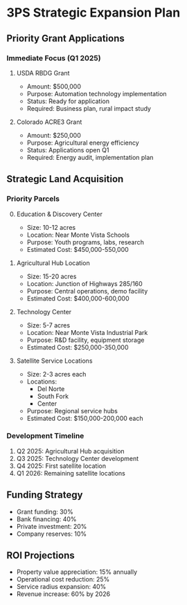 # 3PS Strategic Expansion Plan

## Priority Grant Applications

### Immediate Focus (Q1 2025)
1. USDA RBDG Grant
   - Amount: $500,000
   - Purpose: Automation technology implementation
   - Status: Ready for application
   - Required: Business plan, rural impact study

2. Colorado ACRE3 Grant
   - Amount: $250,000
   - Purpose: Agricultural energy efficiency
   - Status: Applications open Q1
   - Required: Energy audit, implementation plan

## Strategic Land Acquisition

### Priority Parcels

0. Education & Discovery Center
   - Size: 10-12 acres
   - Location: Near Monte Vista Schools
   - Purpose: Youth programs, labs, research
   - Estimated Cost: $450,000-550,000
1. Agricultural Hub Location
   - Size: 15-20 acres
   - Location: Junction of Highways 285/160
   - Purpose: Central operations, demo facility
   - Estimated Cost: $400,000-600,000

2. Technology Center
   - Size: 5-7 acres
   - Location: Near Monte Vista Industrial Park
   - Purpose: R&D facility, equipment storage
   - Estimated Cost: $250,000-350,000

3. Satellite Service Locations
   - Size: 2-3 acres each
   - Locations:
     * Del Norte
     * South Fork
     * Center
   - Purpose: Regional service hubs
   - Estimated Cost: $150,000-200,000 each

### Development Timeline
1. Q2 2025: Agricultural Hub acquisition
2. Q3 2025: Technology Center development
3. Q4 2025: First satellite location
4. Q1 2026: Remaining satellite locations

## Funding Strategy
- Grant funding: 30%
- Bank financing: 40%
- Private investment: 20%
- Company reserves: 10%

## ROI Projections
- Property value appreciation: 15% annually
- Operational cost reduction: 25%
- Service radius expansion: 40%
- Revenue increase: 60% by 2026